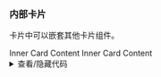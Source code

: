 ### 内部卡片

卡片中可以嵌套其他卡片组件。

<div class="cell-demo vp-raw">
  <a-card title="Arco Card">
    <a-card :style="{ marginBottom: '20px' }" title="Inner Card Title">
      <template #extra>
        <a-link>More</a-link>
      </template>
      Inner Card Content
    </a-card>
    <a-card title="Inner Card Title">
      <template #extra>
        <a-link>More</a-link>
      </template>
      Inner Card Content
    </a-card>
  </a-card>
</div>

<details>
<summary>查看/隐藏代码</summary>

```vue
<template>
  <yc-card title="Arco Card">
    <yc-card
      :style="{ marginBottom: '20px' }"
      title="Inner Card Title">
      <template #extra>
        <yc-link>More</yc-link>
      </template>
      Inner Card Content
    </yc-card>
    <yc-card title="Inner Card Title">
      <template #extra>
        <yc-link>More</yc-link>
      </template>
      Inner Card Content
    </yc-card>
  </yc-card>
</template>
```

</details>
